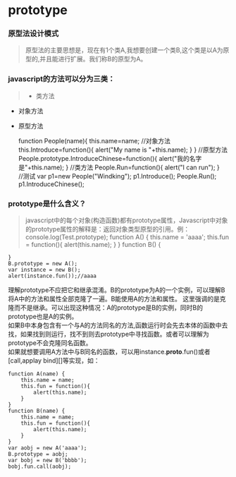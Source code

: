 # prototype
### 原型法设计模式
>原型法的主要思想是，现在有1个类A,我想要创建一个类B,这个类是以A为原型的,并且能进行扩展。我们称B的原型为A。

### javascript的方法可以分为三类：
> * 类方法  
* 对象方法
* 原型方法

    function People(name){
        this.name=name;
        //对象方法
        this.Introduce=function(){
            alert("My name is "+this.name);
        }
    }
    //原型方法
    People.prototype.IntroduceChinese=function(){
        alert("我的名字是"+this.name);
    }
    //类方法
    People.Run=function(){
        alert("I can run");
    }    
    //测试
    var p1=new People("Windking");
    p1.Introduce();
    People.Run();
    p1.IntroduceChinese(); 
    
### prototype是什么含义？
> javascript中的每个对象(构造函数)都有prototype属性，Javascript中对象的prototype属性的解释是：返回对象类型原型的引用。例：
 console.log(Test.prototype);
    function A() {
        this.name = 'aaaa';
        this.fun = function(){
            alert(this.name);
        }
    }
    function B() {
        
    }
    B.prototype = new A();
    var instance = new B();
    alert(instance.fun());//aaaa
  理解prototype不应把它和继承混淆。B的prototype为A的一个实例，可以理解B将A中的方法和属性全部克隆了一遍。B能使用A的方法和属性。 这里强调的是克隆而不是继承。可以出现这种情况：A的prototype是B的实例，同时B的prototype也是A的实例。  
  如果B中本身包含有一个与A的方法同名的方法,函数运行时会先去本体的函数中去找，如果找到则运行，找不到则去prototype中寻找函数。或者可以理解为prototype不会克隆同名函数。  
  如果就想要调用A方法中与B同名的函数，可以用instance.__proto__.fun()或者[call,applay bind][]等实现，如：

    function A(name) {
        this.name = name;
        this.fun = function(){
            alert(this.name);
        }
    }
    function B(name) {
        this.name = name;
        this.fun = function(){
            alert(this.name);
        }
    }
    var aobj = new A('aaaa');
    B.prototype = aobj;
    var bobj = new B('bbbb');
    bobj.fun.call(aobj);

